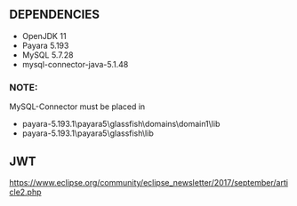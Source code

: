 ## DEPENDENCIES

- OpenJDK 11
- Payara 5.193
- MySQL 5.7.28
- mysql-connector-java-5.1.48

### NOTE:
MySQL-Connector must be placed in 
- payara-5.193.1\payara5\glassfish\domains\domain1\lib
- payara-5.193.1\payara5\glassfish\lib

## JWT
https://www.eclipse.org/community/eclipse_newsletter/2017/september/article2.php